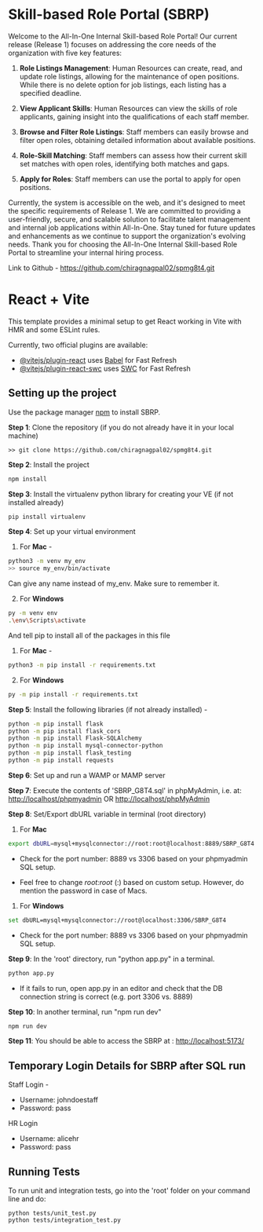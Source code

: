 # Skill-based Role Portal (SBRP)

Welcome to the All-In-One Internal Skill-based Role Portal! Our current release (Release 1) focuses on addressing the core needs of the organization with five key features:

1. **Role Listings Management**: Human Resources can create, read, and update role listings, allowing for the maintenance of open positions. While there is no delete option for job listings, each listing has a specified deadline.

2. **View Applicant Skills**: Human Resources can view the skills of role applicants, gaining insight into the qualifications of each staff member.

3. **Browse and Filter Role Listings**: Staff members can easily browse and filter open roles, obtaining detailed information about available positions.

4. **Role-Skill Matching**: Staff members can assess how their current skill set matches with open roles, identifying both matches and gaps.

5. **Apply for Roles**: Staff members can use the portal to apply for open positions.

Currently, the system is accessible on the web, and it's designed to meet the specific requirements of Release 1. We are committed to providing a user-friendly, secure, and scalable solution to facilitate talent management and internal job applications within All-In-One. Stay tuned for future updates and enhancements as we continue to support the organization's evolving needs. Thank you for choosing the All-In-One Internal Skill-based Role Portal to streamline your internal hiring process.

Link to Github - https://github.com/chiragnagpal02/spmg8t4.git

# React + Vite

This template provides a minimal setup to get React working in Vite with HMR and some ESLint rules.

Currently, two official plugins are available:

- [@vitejs/plugin-react](https://github.com/vitejs/vite-plugin-react/blob/main/packages/plugin-react/README.md) uses [Babel](https://babeljs.io/) for Fast Refresh
- [@vitejs/plugin-react-swc](https://github.com/vitejs/vite-plugin-react-swc) uses [SWC](https://swc.rs/) for Fast Refresh

## Setting up the project

Use the package manager [npm](https://nodejs.org/en/download) to install SBRP.

**Step 1**: Clone the repository (if you do not already have it in your local machine)
```
>> git clone https://github.com/chiragnagpal02/spmg8t4.git
```

**Step 2**: Install the project
```bash
npm install
```
**Step 3**: Install the virtualenv python library for creating your VE (if not installed already)
```bash
pip install virtualenv
```

**Step 4**: Set up your virtual environment 
1. For **Mac** - 
```bash
python3 -m venv my_env 
>> source my_env/bin/activate
```
Can give any name instead of my_env. Make sure to remember it. 

2. For **Windows**
```bash
py -m venv env
.\env\Scripts\activate
```

And tell pip to install all of the packages in this file

1. For **Mac** -
```bash
python3 -m pip install -r requirements.txt
```

2. For **Windows**
```bash
py -m pip install -r requirements.txt
```
**Step 5**: Install the following libraries (if not already installed) - 
```bash
python -m pip install flask
python -m pip install flask_cors
python -m pip install Flask-SQLAlchemy
python -m pip install mysql-connector-python	  
python -m pip install flask_testing
python -m pip install requests
```

**Step 6**: Set up and run a WAMP or MAMP server

**Step 7**: Execute the contents of 'SBRP_G8T4.sql' in phpMyAdmin, i.e. at:
[http://localhost/phpmyadmin](http://localhost/phpmyadmin)  OR [http://localhost/phpMyAdmin](http://localhost/phpMyAdmin)

**Step 8**: Set/Export dbURL variable in terminal (root directory)
1. For **Mac**
```bash
export dbURL=mysql+mysqlconnector://root:root@localhost:8889/SBRP_G8T4
```
- Check for the port number: 8889 vs 3306 based on your phpmyadmin SQL setup. 

- Feel free to change *root:root* (<username>:<password>) based on custom setup. However, do mention the password in case of Macs. 

1. For **Windows**
```bash
set dbURL=mysql+mysqlconnector://root@localhost:3306/SBRP_G8T4
```
- Check for the port number: 8889 vs 3306 based on your phpmyadmin SQL setup. 

**Step 9**: In the 'root' directory, run "python app.py" in a terminal.
```bash
python app.py
```
- If it fails to run, open app.py in an editor and check that
		the DB connection string is correct (e.g. port 3306 vs. 8889)

**Step 10**: In another terminal, run "npm run dev"

```bash
npm run dev
```

**Step 11**: You should be able to access the SBRP at : [http://localhost:5173/](http://localhost:5173/)


## Temporary Login Details for SBRP after SQL run

Staff Login -
- Username: johndoestaff
- Password: pass

HR Login
- Username: alicehr
- Password: pass


## Running Tests

To run unit and integration tests, go into the 'root' folder on your
command line and do:
```console
python tests/unit_test.py
python tests/integration_test.py

```
 
